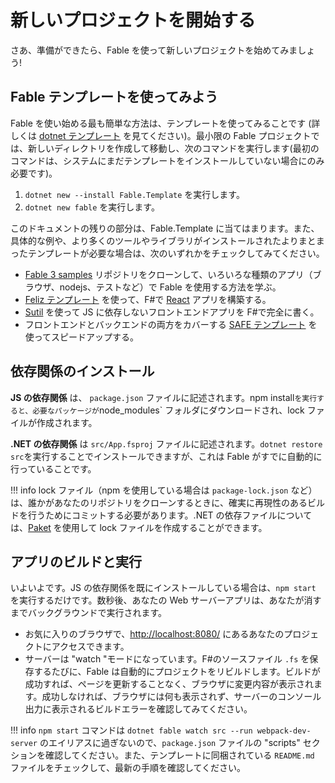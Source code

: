 # 新しいプロジェクトを開始する

さあ、準備ができたら、Fable を使って新しいプロジェクトを始めてみましょう!

## Fable テンプレートを使ってみよう

Fable を使い始める最も簡単な方法は、テンプレートを使ってみることです (詳しくは [dotnet テンプレート](https://docs.microsoft.com/en-us/dotnet/core/tools/custom-templates#installing-a-template) を見てください)。最小限の Fable プロジェクトでは、新しいディレクトリを作成して移動し、次のコマンドを実行します(最初のコマンドは、システムにまだテンプレートをインストールしていない場合にのみ必要です)。

1. `dotnet new --install Fable.Template` を実行します。
2. `dotnet new fable` を実行します。

このドキュメントの残りの部分は、Fable.Template に当てはまります。また、具体的な例や、より多くのツールやライブラリがインストールされたよりまとまったテンプレートが必要な場合は、次のいずれかをチェックしてみてください。

- [Fable 3 samples](https://github.com/fable-compiler/fable3-samples) リポジトリをクローンして、いろいろな種類のアプリ（ブラウザ、nodejs、テストなど）で Fable を使用する方法を学ぶ。
- [Feliz テンプレート](https://zaid-ajaj.github.io/Feliz/#/Feliz/ProjectTemplate) を使って、F#で [React](https://reactjs.org/) アプリを構築する。
- [Sutil](https://davedawkins.github.io/Sutil/#documentation-installation) を使って JS に依存しないフロントエンドアプリを F#で完全に書く。
- フロントエンドとバックエンドの両方をカバーする [SAFE テンプレート](https://safe-stack.github.io/docs/quickstart/) を使ってスピードアップする。

## 依存関係のインストール

**JS の依存関係** は、 `package.json` ファイルに記述されます。npm install`を実行すると、必要なパッケージが`node_modules` フォルダにダウンロードされ、lock ファイルが作成されます。

**.NET の依存関係** は `src/App.fsproj` ファイルに記述されます。`dotnet restore src`を実行することでインストールできますが、これは Fable がすでに自動的に行っていることです。

!!! info
    lock ファイル（npm を使用している場合は `package-lock.json` など）は、誰かがあなたのリポジトリをクローンするときに、確実に再現性のあるビルドを行うためにコミットする必要があります。.NET の依存ファイルについては、[Paket](https://fsprojects.github.io/Paket/) を使用して lock ファイルを作成することができます。

## アプリのビルドと実行

いよいよです。JS の依存関係を既にインストールしている場合は、`npm start` を実行するだけです。数秒後、あなたの Web サーバーアプリは、あなたが消すまでバックグラウンドで実行されます。

- お気に入りのブラウザで、[http://localhost:8080/](http://localhost:8080/) にあるあなたのプロジェクトにアクセスできます。
- サーバーは "watch "モードになっています。F#のソースファイル `.fs` を保存するたびに、Fable は自動的にプロジェクトをリビルドします。ビルドが成功すれば、ページを更新することなく、ブラウザに変更内容が表示されます。成功しなければ、ブラウザには何も表示されず、サーバーのコンソール出力に表示されるビルドエラーを確認してみてください。

!!! info
    `npm start` コマンドは `dotnet fable watch src --run webpack-dev-server` のエイリアスに過ぎないので、`package.json` ファイルの "scripts" セクションを確認してください。また、テンプレートに同梱されている `README.md` ファイルをチェックして、最新の手順を確認してください。
